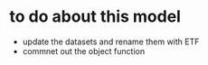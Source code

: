 # to do about this model
- update the datasets and rename them with ETF
- commnet out the object function
